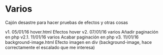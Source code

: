 # Varios
Cajón desastre para hacer pruebas de efectos y otras cosas

v1.     05/01/16    hover.html                  Efectos hover
v2.     07/01/16    varios                      Añadir paginación en php
v2.1.   11/01/16    varios                      Acabar paginación en php
v3.     11/01/16    background-image.html       Efecto imagen en div (background-image, hace correctamente el escalado que me interesa)